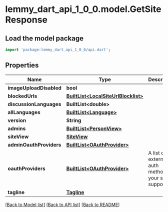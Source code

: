 # lemmy_dart_api_1_0_0.model.GetSiteResponse

## Load the model package
```dart
import 'package:lemmy_dart_api_1_0_0/api.dart';
```

## Properties
Name | Type | Description | Notes
------------ | ------------- | ------------- | -------------
**imageUploadDisabled** | **bool** |  | 
**blockedUrls** | [**BuiltList&lt;LocalSiteUrlBlocklist&gt;**](LocalSiteUrlBlocklist.md) |  | 
**discussionLanguages** | **BuiltList&lt;double&gt;** |  | 
**allLanguages** | [**BuiltList&lt;Language&gt;**](Language.md) |  | 
**version** | **String** |  | 
**admins** | [**BuiltList&lt;PersonView&gt;**](PersonView.md) |  | 
**siteView** | [**SiteView**](SiteView.md) |  | 
**adminOauthProviders** | [**BuiltList&lt;OAuthProvider&gt;**](OAuthProvider.md) |  | [optional] 
**oauthProviders** | [**BuiltList&lt;OAuthProvider&gt;**](OAuthProvider.md) | A list of external auth methods your site supports. | [optional] 
**tagline** | [**Tagline**](Tagline.md) |  | [optional] 

[[Back to Model list]](../README.md#documentation-for-models) [[Back to API list]](../README.md#documentation-for-api-endpoints) [[Back to README]](../README.md)


